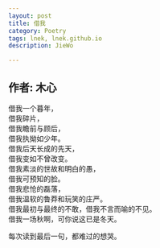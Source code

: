 ```yaml
---
layout: post
title: 借我
category: Poetry
tags: lnek, lnek.github.io
description: JieWo

---
```

作者: 木心    
---

借我一个暮年，    
借我碎片，    
借我瞻前与顾后，    
借我执拗如少年。    
借我后天长成的先天，    
借我变如不曾改变。    
借我素淡的世故和明白的愚，    
借我可预知的脸。    
借我悲怆的磊落，    
借我温软的鲁莽和玩笑的庄严。    
借我最初与最终的不敢，借我不言而喻的不见。    
借我一场秋啊，可你说这已是冬天。    


每次读到最后一句，都难过的想哭。

